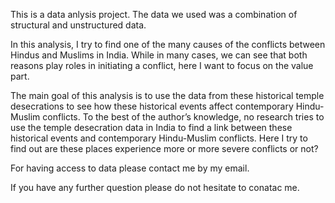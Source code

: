 This is a data anlysis project. The data we used was a combination of structural and unstructured data.

In this analysis, I try to find one of the many causes of the conflicts between Hindus and Muslims in India. While in many cases, we can see that both reasons play roles in initiating a conflict, here I want to focus on the value part. 

The main goal of this analysis is to use the data from these historical temple desecrations to see how these historical events affect contemporary Hindu- Muslim conflicts. To the best of the author’s knowledge, no research tries to use the temple desecration data in India to find a link between these historical events and contemporary Hindu-Muslim conflicts. Here I try to find out are these places experience more or more severe conflicts or not? 

For having access to data please contact me by my email.

If you have any further question please do not hesitate to conatac me.
